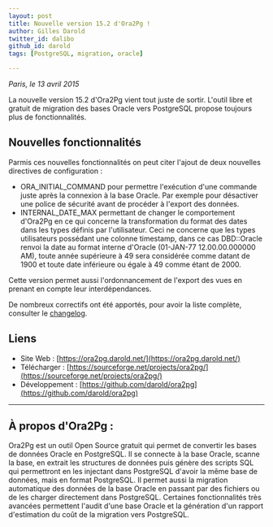 ```yaml
---
layout: post
title: Nouvelle version 15.2 d'Ora2Pg !
author: Gilles Darold
twitter_id: dalibo
github_id: darold
tags: [PostgreSQL, migration, oracle]

---
```

*Paris, le 13 avril 2015*

La nouvelle version 15.2 d'Ora2Pg vient tout juste de sortir. L'outil libre et gratuit de migration des bases Oracle vers PostgreSQL propose toujours plus de fonctionnalités.

<!--MORE-->

## Nouvelles fonctionnalités

Parmis ces nouvelles fonctionnalités on peut citer l'ajout de deux nouvelles directives de configuration :

  * ORA_INITIAL_COMMAND pour permettre l'exécution d'une commande juste après la connexion à la base Oracle. Par exemple pour désactiver une police de sécurité avant de procéder à l'export des données.
  * INTERNAL_DATE_MAX permettant de changer le comportement d'Ora2Pg en ce qui concerne la transformation du format des dates dans les types définis par l'utilisateur. Ceci ne concerne que les types utilisateurs possédant une colonne timestamp, dans ce cas DBD::Oracle renvoi la date au format interne d'Oracle (01-JAN-77 12.00.00.000000 AM), toute année supérieure à 49 sera considérée comme datant de 1900 et toute date inférieure ou égale à 49 comme étant de 2000.

Cette version permet aussi l'ordonnancement de l'export des vues en prenant en compte leur interdépendances.

De nombreux correctifs ont été apportés, pour avoir la liste complète, consulter le [changelog](https://github.com/darold/ora2pg/changelog).

## Liens

  * Site Web : [https://ora2pg.darold.net/](https://ora2pg.darold.net/)
  * Télécharger : [https://sourceforge.net/projects/ora2pg/](https://sourceforge.net/projects/ora2pg/)
  * Développement : [https://github.com/darold/ora2pg](https://github.com/darold/ora2pg)

----

## À propos d'Ora2Pg :

Ora2Pg est un outil Open Source gratuit qui permet de convertir les bases de données Oracle en PostgreSQL.
Il se connecte à la base Oracle, scanne la base, en extrait les structures de données puis génère des scripts
SQL qui permettront en les injectant dans PostgreSQL d'avoir la même base de données, mais en format PostgreSQL.
Il permet aussi la migration automatique des données de la base Oracle en passant par des fichiers ou de les
charger directement dans PostgreSQL. Certaines fonctionnalités très avancées permettent l'audit d'une base
Oracle et la génération d'un rapport d'estimation du coût de la migration vers PostgreSQL.

